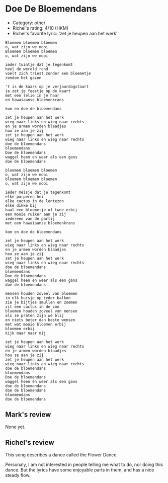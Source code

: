 # Doe De Bloemendans

 * Category: other
 * Richel's rating: 4/10 (HKM)
 * Richel's favorite lyric: 'zet je heupen aan het werk'

```
Bloemen bloemen bloemen
o, wat zijn we mooi
Bloemen bloemen bloemen
o, wat zijn we mooi

ieder tuintje dat je tegenkomt
heel de wereld rond
voelt zich triest zonder een bloemetje
rondom het gazon

't is de kaars op je verjaardagstaart
je zet je feestje op de kaart
met een lelie in je haar
en hawaiaanse bloemenkrans

kom en doe de bloemendans

zet je heupen aan het werk
wieg naar links en wieg naar rechts
en je armen worden blaadjes
hou ze aan je zij
zet je heupen aan het werk
wieg naar links en wieg naar rechts
doe de bloemendans
bloemendans
Doe de bloemendans
waggel heen en weer als een gans
doe de bloemendans

bloemen bloemen bloemen
o, wat zijn we mooi
bloemen bloemen bloemen
o, wat zijn we mooi

ieder meisje dat je tegenkomt
elke purperen hei
elke cactus in de lentezon
elke dikke bij
haal een bloemetje of twee erbij
een mooie ruiker aan je zij
iedereen van de partij
met een hawaiaanse bloemenkrans

kom en doe de bloemendans

zet je heupen aan het werk
wieg naar links en wieg naar rechts
en je armen worden blaadjes
hou ze aan je zij
zet je heupen aan het werk
wieg naar links en wieg naar rechts
doe de bloemendans
bloemendans
Doe de bloemendans
waggel heen en weer als een gans
doe de bloemendans

mensen houden zoveel van bloemen
in elk huisje op ieder balkon
zie je bijtjes smullen en zoemen
zit een cactus in de zon
bloemen houden zoveel van mensen
als ze praten zijn we blij
en niets beter dan beste wensen
met wat mooie bloemen erbij
bloemen erbij
kijk maar naar mij

zet je heupen aan het werk
wieg naar links en wieg naar rechts
en je armen worden blaadjes
hou ze aan je zij
zet je heupen aan het werk
wieg naar links en wieg naar rechts
doe de bloemendans
bloemendans
Doe de bloemendans
waggel heen en weer als een gans
doe de bloemendans
doe de bloemendans
bloemendans
doe de bloemendans

```

## Mark's review

None yet.

## Richel's review
 
This song describes a dance called the Flower Dance.

Personaly, I am not interested in people telling me what to do, nor doing this dance. But the lyrics have some enjoyable parts in them, and has a nice steady flow.
